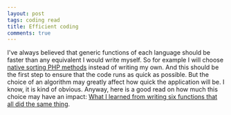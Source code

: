 ```yaml
---
layout: post
tags: coding read
title: Efficient coding
comments: true
---
```

I've always believed that generic functions of each language should be faster than any equivalent I would write myself. So for example I will choose [native sorting PHP methods](https://secure.php.net/manual/fr/array.sorting.php) instead of writing my own. And this should be the first step to ensure that the code runs as quick as possible. But the choice of an algorithm may greatly affect how quick the application will be. I know, it is kind of obvious. Anyway, here is a good read on how much this choice may have an impact: [What I learned from writing six functions that all did the same thing](https://medium.freecodecamp.com/what-i-learned-from-writing-six-functions-that-all-did-the-same-thing-b38fd48f0d55).
<!--more-->